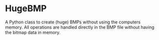 # HugeBMP
A Python class to create (huge) BMPs without using the computers memory. All operations are handled directly in the BMP file without having the bitmap data in memory.

